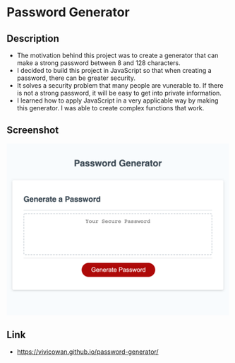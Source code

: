 # Password Generator
  
## Description
  
- The motivation behind this project was to create a generator that can make a strong password between 8 and 128 characters.
- I decided to build this project in JavaScript so that when creating a password, there can be greater security.
- It solves a security problem that many people are vunerable to. If there is not a strong password, it will be easy to get into private information.
- I learned how to apply JavaScript in a very applicable way by making this generator. I was able to create complex functions that work.
  
## Screenshot

![Screenshot!](images/screenshot.png)
 
## Link

- https://vivicowan.github.io/password-generator/

